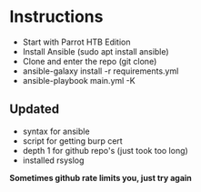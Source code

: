 # Instructions
* Start with Parrot HTB Edition
* Install Ansible (sudo apt install ansible)
* Clone and enter the repo (git clone)
* ansible-galaxy install -r requirements.yml
* ansible-playbook main.yml -K

## Updated

- syntax for ansible
- script for getting burp cert
- depth 1 for github repo's (just took too long)
- installed rsyslog

**Sometimes github rate limits you, just try again**
